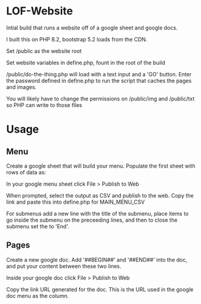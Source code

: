 # LOF-Website

Intial build that runs a website off of a google sheet and google docs.

I built this on PHP 8.2, bootstrap 5.2 loads from the CDN.

Set /public as the website root

Set website variables in define.php, fount in the root of the build

/public/do-the-thing.php will load with a text input and a 'GO' button. Enter the password defined in define.php to run the script that caches the pages and images.

You will likely have to change the permissions on /public/img and /public/txt so PHP can write to those files

# Usage

## Menu
Create a google sheet that will build your menu. Populate the first sheet with rows of data as:
<Item Name><Link URL><URL to google doc>

In your google menu sheet click File > Publish to Web

When prompted, select the output as CSV and publish to the web. Copy the link and paste this into define.php for MAIN_MENU_CSV

For submenus add a new line with the title of the submenu, place items to go inside the submenu on the preceeding lines, and then to close the submenu set the <Item Name> to 'End'.

## Pages
Create a new google doc. Add '##BEGIN##' and '##END##' into the doc, and put your content between these two lines.

Inside your google doc click File > Publish to Web

Copy the link URL generated for the doc. This is the URL used in the google doc menu as the <URL to google doc> column.
